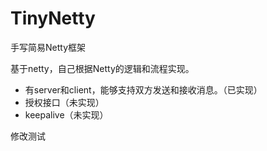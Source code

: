 # TinyNetty
手写简易Netty框架

基于netty，自己根据Netty的逻辑和流程实现。

- 有server和client，能够支持双方发送和接收消息。（已实现）
- 授权接口（未实现）
- keepalive（未实现）

修改测试

